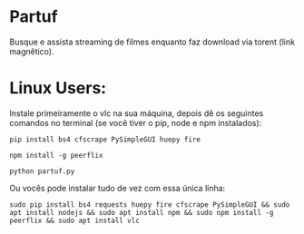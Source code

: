 # Partuf
Busque e assista streaming de filmes enquanto faz download via torent (link magnêtico). 

# Linux Users:

Instale primeiramente o vlc na sua máquina, depois dê os seguintes comandos no terminal (se você tiver o pip, node e npm instalados):

```pip install bs4 cfscrape PySimpleGUI huepy fire```

```npm install -g peerflix```

```python partuf.py```

Ou vocês pode instalar tudo de vez com essa única linha:

```sudo pip install bs4 requests huepy fire cfscrape PySimpleGUI && sudo apt install nodejs && sudo apt install npm && sudo npm install -g peerflix && sudo apt install vlc```


